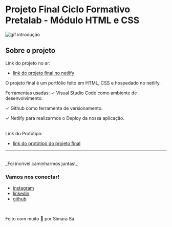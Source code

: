 # Projeto Final Ciclo Formativo Pretalab - Módulo HTML e CSS

![gif introdução](https://giphy.com/embed/3f7B6DymlUhZC)

## Sobre o projeto
Link do projeto no ar:

- [link do projeto final no netlify](https://www.figma.com/file/dykEV9jRKyK7K83CQ74zfP/Portfolio-Ciclo-Formativo-II---M%C3%B3dulo-I?node-id=0%3A1)

O projeto final é um portfólio feito em HTML, CSS e hospedado no netlify.

Ferramentas usadas:
✓		Visual Studio Code como ambiente de desenvolvimento.

✓		Github como ferramenta de versionamento.

✓		Netlify para realizarmos o Deploy da nossa aplicação.

<br>
Link do Protótipo:

- [link do protótipo do projeto final](https://www.figma.com/file/dykEV9jRKyK7K83CQ74zfP/Portfolio-Ciclo-Formativo-II---M%C3%B3dulo-I?node-id=0%3A1)

---

<br>
_Foi incrível caminharmos juntas!_
<br>

### Vamos nos conectar!

- [instagram](https://www.instagram.com/simarasac)
- [linkedin](https://www.linkedin.com/in/simara-s%C3%A1-657485204/)
- [github](https://github.com/SimaraSc)

<br>

Feito com muito 🤎 por Simara Sá